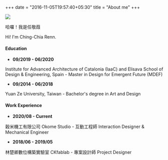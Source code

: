 +++
date = "2016-11-05T19:57:40+05:30"
title = "About me"
+++


![](/img/me/IMG_337.jpg)

哈囉！我是任敬葭

Hi! I'm Ching-Chia Renn.

#### Education

* **09/2019 - 06/2020**

Institute for Advanced Architecture of Catalonia (IaaC) and Elisava School of Design & Engineering, Spain - Master in Design for Emergent Future (MDEF)

* **09/2014 - 06/2018**

Yuan Ze University, Taiwan - Bachelor's degree in Art and Design

#### Work Experience

* **2020/08 - Current**

穀米機工有限公司 Okome Studio - 互動工程師 Interaction Designer & Mechanical Engineer

* **2018/06 - 2019/05**

林楚卿數位構築實驗室 CKfablab - 專案設計師 Project Designer
